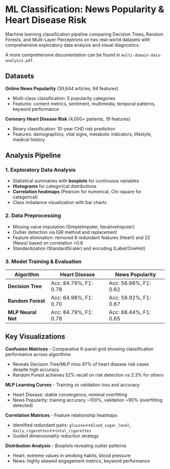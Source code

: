 # ML Classification: News Popularity & Heart Disease Risk

Machine learning classification pipeline comparing Decision Trees, Random Forests, and Multi-Layer Perceptrons on two real-world datasets with comprehensive exploratory data analysis and visual diagnostics.

A more comprehensive documentation can be found in `multi-domain-data-analysis.pdf`.
  
## Datasets

**Online News Popularity** (39,644 articles, 64 features)
- Multi-class classification: 5 popularity categories
- Features: content metrics, sentiment, multimedia, temporal patterns, keyword performance

**Coronary Heart Disease Risk** (4,000+ patients, 19 features)
- Binary classification: 10-year CHD risk prediction
- Features: demographics, vital signs, metabolic indicators, lifestyle, medical history

## Analysis Pipeline

### 1. Exploratory Data Analysis
- Statistical summaries with **boxplots** for continuous variables
- **Histograms** for categorical distributions
- **Correlation heatmaps** (Pearson for numerical, Chi-square for categorical)
- Class imbalance visualization with bar charts

### 2. Data Preprocessing
- Missing value imputation (SimpleImputer, IterativeImputer)
- Outlier detection via IQR method and replacement
- Feature elimination: removed 8 redundant features (Heart) and 22 (News) based on correlation >0.8
- Standardization (StandardScaler) and encoding (Label/OneHot)

### 3. Model Training & Evaluation

| Algorithm | Heart Disease | News Popularity |
|-----------|---------------|-----------------|
| **Decision Tree** | Acc: 84.79%, F1: 0.78 | Acc: 56.98%, F1: 0.62 |
| **Random Forest** | Acc: 64.98%, F1: 0.70 | Acc: 58.92%, F1: 0.67 |
| **MLP Neural Net** | Acc: 84.79%, F1: 0.78 | Acc: 68.44%, F1: 0.65 |

## Key Visualizations

**Confusion Matrices** - Comparative 6-panel grid showing classification performance across algorithms
- Reveals Decision Tree/MLP miss 97% of heart disease risk cases despite high accuracy
- Random Forest achieves 52% recall on risk detection vs 2.3% for others

**MLP Learning Curves** - Training vs validation loss and accuracy
- Heart Disease: stable convergence, minimal overfitting
- News Popularity: training accuracy ~100%, validation ~90% (overfitting detected)

**Correlation Matrices** - Feature relationship heatmaps
- Identified redundant pairs: `glucose`↔`blood_sugar_level`, `daily_cigarettes`↔`total_cigarettes`
- Guided dimensionality reduction strategy

**Distribution Analysis** - Boxplots revealing outlier patterns
- Heart: extreme values in smoking habits, blood pressure
- News: highly skewed engagement metrics, keyword performance
